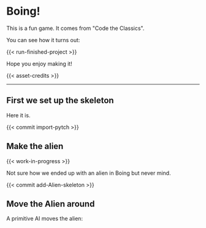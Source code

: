 # Boing!

This is a fun game. It comes from "Code the Classics".

You can see how it turns out:

{{< run-finished-project >}}

Hope you enjoy making it!

{{< asset-credits >}}

---

## First we set up the skeleton

Here it is.

{{< commit import-pytch >}}

## Make the alien

{{< work-in-progress >}}

Not sure how we ended up with an alien in Boing but never mind.

{{< commit add-Alien-skeleton >}}

## Move the Alien around

A primitive AI moves the alien:

